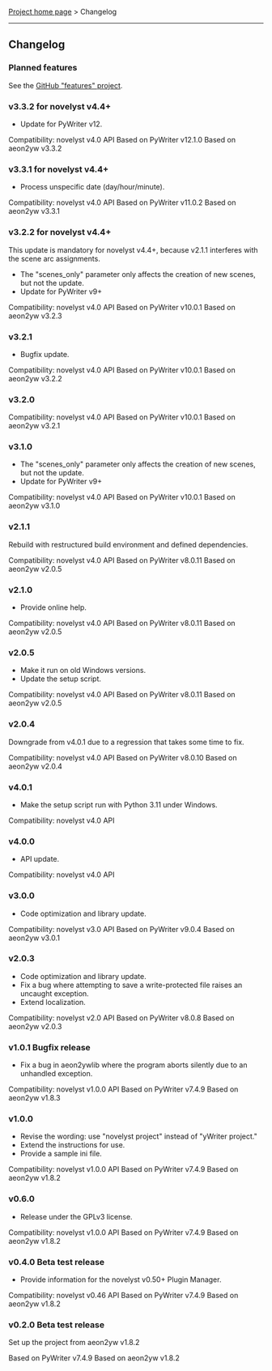 [Project home page](index) > Changelog

------------------------------------------------------------------------

## Changelog

### Planned features

See the [GitHub "features" project](https://github.com/peter88213/novelyst_aeon2/projects/1).

### v3.3.2 for novelyst v4.4+

- Update for PyWriter v12.

Compatibility: novelyst v4.0 API
Based on PyWriter v12.1.0
Based on aeon2yw v3.3.2

### v3.3.1 for novelyst v4.4+

- Process unspecific date (day/hour/minute).

Compatibility: novelyst v4.0 API
Based on PyWriter v11.0.2
Based on aeon2yw v3.3.1

### v3.2.2 for novelyst v4.4+

This update is mandatory for novelyst v4.4+, because v2.1.1 interferes with the scene arc assignments.
- The "scenes_only" parameter only affects the creation of new scenes, but not the update.
- Update for PyWriter v9+

Compatibility: novelyst v4.0 API
Based on PyWriter v10.0.1
Based on aeon2yw v3.2.3

### v3.2.1

- Bugfix update.

Compatibility: novelyst v4.0 API
Based on PyWriter v10.0.1
Based on aeon2yw v3.2.2

### v3.2.0


Compatibility: novelyst v4.0 API
Based on PyWriter v10.0.1
Based on aeon2yw v3.2.1

### v3.1.0

- The "scenes_only" parameter only affects the creation of new scenes, but not the update.
- Update for PyWriter v9+

Compatibility: novelyst v4.0 API
Based on PyWriter v10.0.1
Based on aeon2yw v3.1.0

### v2.1.1

Rebuild with restructured build environment and defined dependencies.

Compatibility: novelyst v4.0 API
Based on PyWriter v8.0.11
Based on aeon2yw v2.0.5

### v2.1.0

- Provide online help.

Compatibility: novelyst v4.0 API
Based on PyWriter v8.0.11
Based on aeon2yw v2.0.5

### v2.0.5

- Make it run on old Windows versions.
- Update the setup script.

Compatibility: novelyst v4.0 API
Based on PyWriter v8.0.11
Based on aeon2yw v2.0.5

### v2.0.4

Downgrade from v4.0.1 due to a regression that takes some time to fix.

Compatibility: novelyst v4.0 API
Based on PyWriter v8.0.10
Based on aeon2yw v2.0.4

### v4.0.1

- Make the setup script run with Python 3.11 under Windows.

Compatibility: novelyst v4.0 API

### v4.0.0

- API update. 

Compatibility: novelyst v4.0 API

### v3.0.0

- Code optimization and library update. 

Compatibility: novelyst v3.0 API
Based on PyWriter v9.0.4
Based on aeon2yw v3.0.1

### v2.0.3

- Code optimization and library update. 
- Fix a bug where attempting to save a write-protected file raises an uncaught exception.
- Extend localization.

Compatibility: novelyst v2.0 API
Based on PyWriter v8.0.8
Based on aeon2yw v2.0.3

### v1.0.1 Bugfix release

- Fix a bug in aeon2ywlib where the program aborts silently due to an unhandled exception.

Compatibility: novelyst v1.0.0 API
Based on PyWriter v7.4.9
Based on aeon2yw v1.8.3

### v1.0.0

- Revise the wording: use "novelyst project" instead of "yWriter project."
- Extend the instructions for use.
- Provide a sample ini file.

Compatibility: novelyst v1.0.0 API
Based on PyWriter v7.4.9
Based on aeon2yw v1.8.2

### v0.6.0

- Release under the GPLv3 license.

Compatibility: novelyst v1.0.0 API
Based on PyWriter v7.4.9
Based on aeon2yw v1.8.2

### v0.4.0 Beta test release

- Provide information for the novelyst v0.50+ Plugin Manager.

Compatibility: novelyst v0.46 API
Based on PyWriter v7.4.9
Based on aeon2yw v1.8.2

### v0.2.0 Beta test release

Set up the project from aeon2yw v1.8.2

Based on PyWriter v7.4.9
Based on aeon2yw v1.8.2


